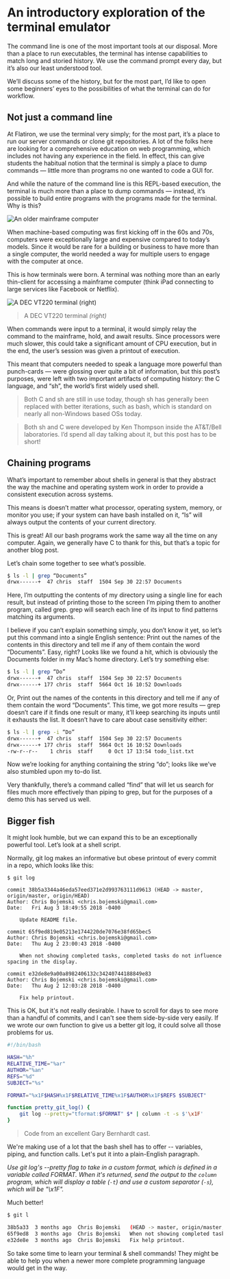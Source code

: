 # An introductory exploration of the terminal emulator 

The command line is one of the most important tools at our disposal. More than a place to run executables, the terminal has intense capabilities to match long and storied history. We use the command prompt every day, but it’s also our least understood tool. 

We’ll discuss some of the history, but for the most part, I’d like to open some beginners’ eyes to the possibilities of what the terminal can do for workflow. 

## Not just a command line

At Flatiron, we use the terminal very simply; for the most part, it’s a place to run our server commands or clone git repositories. A lot of the folks here are looking for a comprehensive education on web programming, which includes not having any experience in the field. In effect, this can give students the habitual notion that the terminal is simply a place to dump commands — little more than programs no one wanted to code a GUI for. 

And while the nature of the command line is this REPL-based execution, the terminal is much more than a place to dump commands — instead, it’s possible to build entire programs with the programs made for the terminal. Why is this?

![An older mainframe computer](https://www.extremetech.com/g00/3_c-7x78x78x78.fyusfnfufdi.dpn_/c-7NPSFQIFVT34x24iuuqtx3ax2fx2fx78x78x78.fyusfnfufdi.dpnx2fx78q-dpoufoux2fvqmpbetx2f3126x2f21x2fJCN-2512.kqhx3fj21d.nbslx3djnbhf_$/$/$/$/$/$)

When machine-based computing was first kicking off in the 60s and 70s, computers were exceptionally large and expensive compared to today’s models. Since it would be rare for a building or business to have more than a single computer, the world needed a way for multiple users to engage with the computer at once. 

This is how terminals were born. A terminal was nothing more than an early thin-client for accessing a mainframe computer (think iPad connecting to large services like Facebook or Netflix). 

![A DEC VT220 terminal _(right)_](http://xahlee.info/kbd/iold51593/VT220_Irssi_82375.jpg)
>A DEC VT220 terminal _(right)_

When commands were input to a terminal, it would simply relay the command to the mainframe, hold, and await results. Since processors were much slower, this could take a significant amount of CPU execution, but in the end, the user’s session was given a printout of execution. 

This meant that computers needed to speak a language more powerful than punch-cards — were glossing over quite a bit of information, but this post’s purposes, were left with two important artifacts of computing history: the C language, and “sh”, the world’s first widely used shell. 

>Both C and sh are still in use today, though sh has generally been replaced with better iterations, such as bash, which is standard on nearly all non-Windows based OSs today. 

>Both sh and C were developed by Ken Thompson inside the AT&T/Bell laboratories. I’d spend all day talking about it, but this post has to be short!

## Chaining programs

What’s important to remember about shells in general is that they abstract the way the machine and operating system work in order to provide a consistent execution across systems. 

This means is doesn’t matter what processor, operating system, memory, or monitor you use; if your system can have bash installed on it, “ls” will always output the contents of your current directory. 

This is great! All our bash programs work the same way all the time on any computer. Again, we generally have C to thank for this, but that’s a topic for another blog post. 

Let’s chain some together to see what’s possible. 

```bash
$ ls -l | grep “Documents”
drwx------+  47 chris  staff  1504 Sep 30 22:57 Documents
```

Here, I’m outputting the contents of my directory using a single line for each result, but instead of printing those to the screen I’m piping them to another program, called grep. grep will search each line of its input to find patterns matching its arguments. 

I believe if you can’t explain something simply, you don’t know it yet, so let’s put this command into a single English sentence: Print out the names of the contents in this directory and tell me if any of them contain the word “Documents”. Easy, right? Looks like we found a hit, which is obviously the Documents folder in my Mac’s home directory. Let’s try something else:

```bash
$ ls -l | grep “Do”
drwx------+  47 chris  staff  1504 Sep 30 22:57 Documents
drwx------+ 177 chris  staff  5664 Oct 16 10:52 Downloads
```

Or, Print out the names of the contents in this directory and tell me if any of them contain the word “Documents”. This time, we got more results — grep doesn’t care if it finds one result or many, it’ll keep searching its inputs until it exhausts the list. It doesn’t have to care about case sensitivity either: 

```bash
$ ls -l | grep -i “Do”
drwx------+  47 chris  staff  1504 Sep 30 22:57 Documents
drwx------+ 177 chris  staff  5664 Oct 16 10:52 Downloads
-rw-r--r--    1 chris  staff     0 Oct 17 13:54 todo_list.txt
```

Now we’re looking for anything containing the string “do”; looks like we’ve also stumbled upon my to-do list. 

Very thankfully, there’s a command called “find” that will let us search for files much more effectively than piping to grep, but for the purposes of a demo this has served us well. 

## Bigger fish

It might look humble, but we can expand this to be an exceptionally powerful tool. Let’s look at a shell script.

Normally, git log makes an informative but obese printout of every commit in a repo, which looks like this:

```
$ git log 

commit 38b5a3344a46eda57eed371e2d993763111d9613 (HEAD -> master, origin/master, origin/HEAD)
Author: Chris Bojemski <chris.bojemski@gmail.com>
Date:   Fri Aug 3 18:49:55 2018 -0400

    Update README file.

commit 65f9ed819e05213e1744220de7076e38fd65bec5
Author: Chris Bojemski <chris.bojemski@gmail.com>
Date:   Thu Aug 2 23:00:43 2018 -0400

    When not showing completed tasks, completed tasks do not influence spacing in the display.

commit e32de8e9a00a8982406132c34240744188849e83
Author: Chris Bojemski <chris.bojemski@gmail.com>
Date:   Thu Aug 2 12:03:28 2018 -0400

    Fix help printout.
```

This is OK, but it's not really desirable. I have to scroll for days to see more than a handful of commits, and I can't see them side-by-side very easily. If we wrote our own function to give us a better git log, it could solve all those problems for us. 

```bash
#!/bin/bash

HASH="%h"
RELATIVE_TIME="%ar"
AUTHOR="%an"
REFS="%d"
SUBJECT="%s"

FORMAT="%x1F$HASH%x1F$RELATIVE_TIME%x1F$AUTHOR%x1F$REFS $SUBJECT"

function pretty_git_log() {
    git log --pretty="tformat:$FORMAT" $* | column -t -s $'\x1F'
}
```

>Code from an excellent Gary Bernhardt cast.

We're making use of a lot that the bash shell has to offer -- variables, piping, and function calls. Let's put it into a plain-English paragraph.

_Use git log's --pretty flag to take in a custom format, which is defined in a variable called FORMAT. When it's returned, send the output to the `column` program, which will display a table (`-t`) and use a custom separator (`-s`), which will be "\x1F"._

Much better!

```bash
$ git l 

38b5a33  3 months ago  Chris Bojemski   (HEAD -> master, origin/master, origin/HEAD) Update README file.
65f9ed8  3 months ago  Chris Bojemski   When not showing completed tasks, completed tasks do not influence spacing in the display.
e32de8e  3 months ago  Chris Bojemski   Fix help printout.
```

So take some time to learn your terminal & shell commands! They might be able to help you when a newer more complete programming language would get in the way.